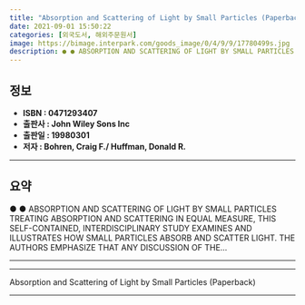 ```yaml
---
title: "Absorption and Scattering of Light by Small Particles (Paperback)"
date: 2021-09-01 15:50:22
categories: [외국도서, 해외주문원서]
image: https://bimage.interpark.com/goods_image/0/4/9/9/17780499s.jpg
description: ● ● ABSORPTION AND SCATTERING OF LIGHT BY SMALL PARTICLES TREATING ABSORPTION AND SCATTERING IN EQUAL MEASURE, THIS SELF-CONTAINED, INTERDISCIPLINARY STUDY EX
---
```


## **정보**

- **ISBN : 0471293407**
- **출판사 : John Wiley   Sons Inc**
- **출판일 : 19980301**
- **저자 : Bohren, Craig F./ Huffman, Donald R.**

------



## **요약**

●  ●  ABSORPTION AND SCATTERING OF LIGHT BY SMALL PARTICLES TREATING ABSORPTION AND SCATTERING IN EQUAL MEASURE, THIS SELF-CONTAINED, INTERDISCIPLINARY STUDY EXAMINES AND ILLUSTRATES HOW SMALL PARTICLES ABSORB AND SCATTER LIGHT. THE AUTHORS EMPHASIZE THAT ANY DISCUSSION OF THE... 

------



------


Absorption and Scattering of Light by Small Particles (Paperback) 

------



